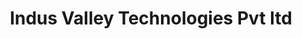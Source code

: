 ---
title: "Indus Valley Technologies Pvt ltd"
url: /karachi/indus-valley-technologies-pvt-ltd/
shop: computer
---